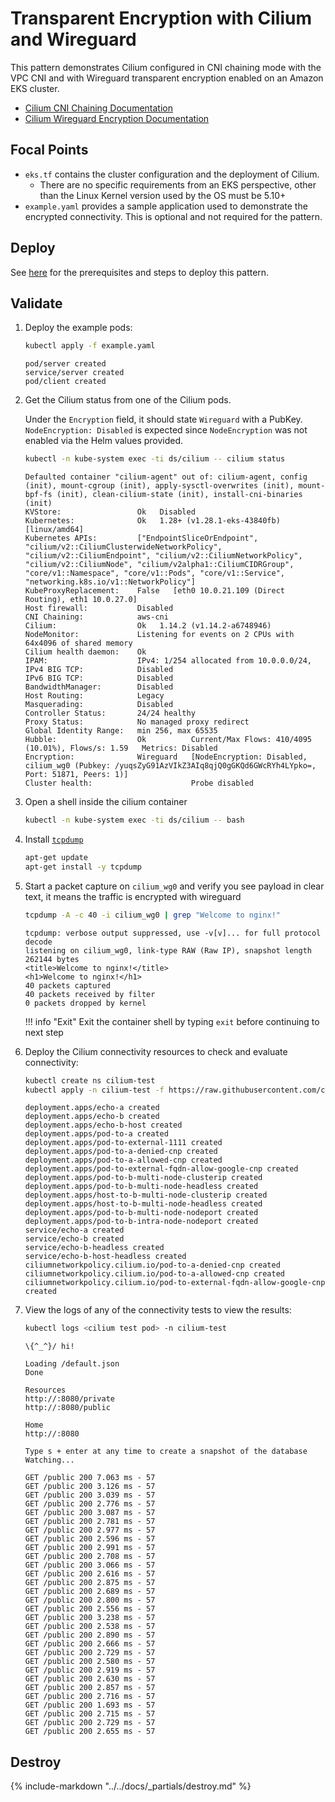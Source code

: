 # Transparent Encryption with Cilium and Wireguard

This pattern demonstrates Cilium configured in CNI chaining mode with the VPC CNI and with Wireguard transparent encryption enabled on an Amazon EKS cluster.

- [Cilium CNI Chaining Documentation](https://docs.cilium.io/en/stable/installation/cni-chaining-aws-cni/)
- [Cilium Wireguard Encryption Documentation](https://docs.cilium.io/en/stable/security/network/encryption-wireguard/)

## Focal Points

- `eks.tf` contains the cluster configuration and the deployment of Cilium.
    - There are no specific requirements from an EKS perspective, other than the Linux Kernel version used by the OS must be 5.10+
- `example.yaml` provides a sample application used to demonstrate the encrypted connectivity. This is optional and not required for the pattern.

## Deploy

See [here](https://aws-ia.github.io/terraform-aws-eks-blueprints/getting-started/#prerequisites) for the prerequisites and steps to deploy this pattern.

## Validate

1. Deploy the example pods:

    ```sh
    kubectl apply -f example.yaml
    ```

    ```text
    pod/server created
    service/server created
    pod/client created
    ```

2. Get the Cilium status from one of the Cilium pods.

    Under the `Encryption` field, it should state `Wireguard` with a PubKey.
    `NodeEncryption: Disabled` is expected since `NodeEncryption` was not enabled
    via the Helm values provided.

    ```sh
    kubectl -n kube-system exec -ti ds/cilium -- cilium status
    ```

    ```text
    Defaulted container "cilium-agent" out of: cilium-agent, config (init), mount-cgroup (init), apply-sysctl-overwrites (init), mount-bpf-fs (init), clean-cilium-state (init), install-cni-binaries (init)
    KVStore:                 Ok   Disabled
    Kubernetes:              Ok   1.28+ (v1.28.1-eks-43840fb) [linux/amd64]
    Kubernetes APIs:         ["EndpointSliceOrEndpoint", "cilium/v2::CiliumClusterwideNetworkPolicy", "cilium/v2::CiliumEndpoint", "cilium/v2::CiliumNetworkPolicy", "cilium/v2::CiliumNode", "cilium/v2alpha1::CiliumCIDRGroup", "core/v1::Namespace", "core/v1::Pods", "core/v1::Service", "networking.k8s.io/v1::NetworkPolicy"]
    KubeProxyReplacement:    False   [eth0 10.0.21.109 (Direct Routing), eth1 10.0.27.0]
    Host firewall:           Disabled
    CNI Chaining:            aws-cni
    Cilium:                  Ok   1.14.2 (v1.14.2-a6748946)
    NodeMonitor:             Listening for events on 2 CPUs with 64x4096 of shared memory
    Cilium health daemon:    Ok
    IPAM:                    IPv4: 1/254 allocated from 10.0.0.0/24,
    IPv4 BIG TCP:            Disabled
    IPv6 BIG TCP:            Disabled
    BandwidthManager:        Disabled
    Host Routing:            Legacy
    Masquerading:            Disabled
    Controller Status:       24/24 healthy
    Proxy Status:            No managed proxy redirect
    Global Identity Range:   min 256, max 65535
    Hubble:                  Ok          Current/Max Flows: 410/4095 (10.01%), Flows/s: 1.59   Metrics: Disabled
    Encryption:              Wireguard   [NodeEncryption: Disabled, cilium_wg0 (Pubkey: /yuqsZyG91AzVIkZ3AIq8qjQ0gGKQd6GWcRYh4LYpko=, Port: 51871, Peers: 1)]
    Cluster health:                      Probe disabled
    ```

3. Open a shell inside the cilium container

    ```sh
    kubectl -n kube-system exec -ti ds/cilium -- bash
    ```

4. Install [`tcpdump`](https://www.tcpdump.org/)

    ```sh
    apt-get update
    apt-get install -y tcpdump
    ```

5. Start a packet capture on `cilium_wg0` and verify you see payload in clear text, it means the traffic is encrypted with wireguard

    ```sh
    tcpdump -A -c 40 -i cilium_wg0 | grep "Welcome to nginx!"
    ```

    ```text
    tcpdump: verbose output suppressed, use -v[v]... for full protocol decode
    listening on cilium_wg0, link-type RAW (Raw IP), snapshot length 262144 bytes
    <title>Welcome to nginx!</title>
    <h1>Welcome to nginx!</h1>
    40 packets captured
    40 packets received by filter
    0 packets dropped by kernel
    ```

    !!! info "Exit"
        Exit the container shell by typing `exit` before continuing to next step

6. Deploy the Cilium connectivity resources to check and evaluate connectivity:

    ```sh
    kubectl create ns cilium-test
    kubectl apply -n cilium-test -f https://raw.githubusercontent.com/cilium/cilium/v1.14.1/examples/kubernetes/connectivity-check/connectivity-check.yaml
    ```

    ```text
    deployment.apps/echo-a created
    deployment.apps/echo-b created
    deployment.apps/echo-b-host created
    deployment.apps/pod-to-a created
    deployment.apps/pod-to-external-1111 created
    deployment.apps/pod-to-a-denied-cnp created
    deployment.apps/pod-to-a-allowed-cnp created
    deployment.apps/pod-to-external-fqdn-allow-google-cnp created
    deployment.apps/pod-to-b-multi-node-clusterip created
    deployment.apps/pod-to-b-multi-node-headless created
    deployment.apps/host-to-b-multi-node-clusterip created
    deployment.apps/host-to-b-multi-node-headless created
    deployment.apps/pod-to-b-multi-node-nodeport created
    deployment.apps/pod-to-b-intra-node-nodeport created
    service/echo-a created
    service/echo-b created
    service/echo-b-headless created
    service/echo-b-host-headless created
    ciliumnetworkpolicy.cilium.io/pod-to-a-denied-cnp created
    ciliumnetworkpolicy.cilium.io/pod-to-a-allowed-cnp created
    ciliumnetworkpolicy.cilium.io/pod-to-external-fqdn-allow-google-cnp created
    ```

7. View the logs of any of the connectivity tests to view the results:

    ```sh
    kubectl logs <cilium test pod> -n cilium-test
    ```

    ```text
    \{^_^}/ hi!

    Loading /default.json
    Done

    Resources
    http://:8080/private
    http://:8080/public

    Home
    http://:8080

    Type s + enter at any time to create a snapshot of the database
    Watching...

    GET /public 200 7.063 ms - 57
    GET /public 200 3.126 ms - 57
    GET /public 200 3.039 ms - 57
    GET /public 200 2.776 ms - 57
    GET /public 200 3.087 ms - 57
    GET /public 200 2.781 ms - 57
    GET /public 200 2.977 ms - 57
    GET /public 200 2.596 ms - 57
    GET /public 200 2.991 ms - 57
    GET /public 200 2.708 ms - 57
    GET /public 200 3.066 ms - 57
    GET /public 200 2.616 ms - 57
    GET /public 200 2.875 ms - 57
    GET /public 200 2.689 ms - 57
    GET /public 200 2.800 ms - 57
    GET /public 200 2.556 ms - 57
    GET /public 200 3.238 ms - 57
    GET /public 200 2.538 ms - 57
    GET /public 200 2.890 ms - 57
    GET /public 200 2.666 ms - 57
    GET /public 200 2.729 ms - 57
    GET /public 200 2.580 ms - 57
    GET /public 200 2.919 ms - 57
    GET /public 200 2.630 ms - 57
    GET /public 200 2.857 ms - 57
    GET /public 200 2.716 ms - 57
    GET /public 200 1.693 ms - 57
    GET /public 200 2.715 ms - 57
    GET /public 200 2.729 ms - 57
    GET /public 200 2.655 ms - 57
    ```

## Destroy

{%
   include-markdown "../../docs/_partials/destroy.md"
%}
